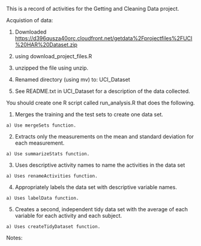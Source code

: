 This is a record of activities for the Getting and Cleaning Data project.

Acquistion of data:
 
  1) Downloaded  https://d396qusza40orc.cloudfront.net/getdata%2Fprojectfiles%2FUCI%20HAR%20Dataset.zip
 
  2) using download_project_files.R

  3) unzipped the file using unzip.

  4) Renamed directory (using mv) to: UCI_Dataset

  5) See README.txt in UCI_Dataset for a description of the data collected.

You should create one R script called run_analysis.R that does the following.
 
  1) Merges the training and the test sets to create one data set.

    a) Use mergeSets function.

  2) Extracts only the measurements on the mean and standard deviation for each measurement. 

    a) Use summarizeStats function.

  3) Uses descriptive activity names to name the activities in the data set

    a) Uses renameActivities function.

  4) Appropriately labels the data set with descriptive variable names.
 
    a) Uses labelData function.

  5) Creates a second, independent tidy data set with the average of each variable for each activity and each subject. 

    a) Uses createTidyDataset function.


Notes:

